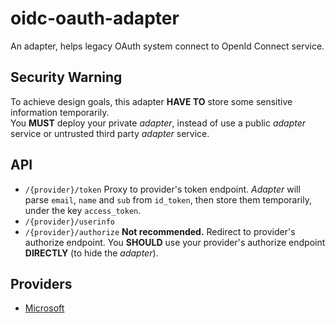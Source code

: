 # oidc-oauth-adapter

An adapter, helps legacy OAuth system connect to OpenId Connect service.

## Security Warning

To achieve design goals, this adapter **HAVE TO** store some sensitive information temporarily.  
You **MUST** deploy your private *adapter*, instead of use a public *adapter* service or untrusted third party *adapter* service.

## API
+ `/{provider}/token` Proxy to provider's token endpoint. *Adapter* will parse `email`, `name` and `sub` from `id_token`, then store them temporarily, under the key `access_token`.
+ `/{provider}/userinfo` 
+ `/{provider}/authorize` **Not recommended.** Redirect to provider's authorize endpoint. You **SHOULD** use your provider's authorize endpoint **DIRECTLY** (to hide the *adapter*).

## Providers
+ [Microsoft](https://docs.microsoft.com/en-us/azure/active-directory/develop/v2-oauth2-auth-code-flow)